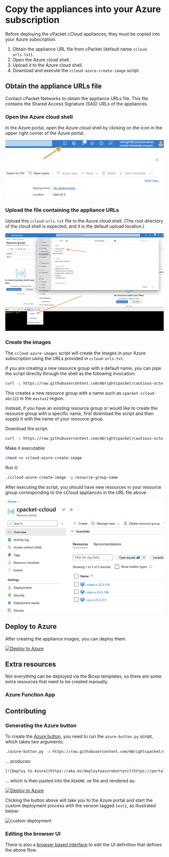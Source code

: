 # Copy the appliances into your Azure subscription

Before deploying the cPacket cCloud appliances, they must be copied into your Azure subscription.

1. Obtain the appliance URL file from cPacket (default name `ccloud-urls.txt`).
1. Open the Azure cloud shell.
1. Upload it to the Azure cloud shell.
1. Download and execute the `ccloud-azure-create-image` script.

## Obtain the appliance URLs file

Contact cPacket Networks to obtain the appliance URLs file.
This file contains the Shared Access Signature (SAS) URLs of the appliances.

### Open the Azure cloud shell

In the Azure portal, open the Azure cloud shell by clicking on the icon in the upper right corner of the Azure portal.

![Open the shell](/static-assets/open-shell.png "Open the Azure cloud shell")

### Upload the file containing the appliance URLs

Upload this `ccloud-urls.txt` file to the Azure cloud shell.
(The root directory of the cloud shell is expected, and it is the default upload location.)

![Upload file](/static-assets/upload-file-to-shell.png "Upload the 'ccloud-urls.txt' file to shell")

### Create the images

The `ccloud-azure-images` script will create the images in your Azure subscription using the URLs provided in `ccloud-urls.txt`.

If you are creating a new resource group with a default name, you can pipe the script directly through the shell as the following invocation:

```bash
curl -L https://raw.githubusercontent.com/mbrightcpacket/cautious-octo-adventure/main/ccloud-azure-create-image | bash
```

This creates a new resource group with a name such as `cpacket-ccloud-abc123` in the `eastus2` region.

Instead, if you have an existing resource group or would like to create the resource group with a specific name, first download the script and then supply it with the name of your resource group.

Download the script:

```bash
curl -L https://raw.githubusercontent.com/mbrightcpacket/cautious-octo-adventure/main/ccloud-azure-create-image > ccloud-azure-create-image
```

Make it executable:

```bash
chmod +x ccloud-azure-create-image
```

Run it:

```bash
./ccloud-azure-create-image -g resource-group-name
```

After executing the script, you should have new resources in your resource group corresponding to the cCloud appliances in the URL file above:

![New resources](/static-assets/new-resources.png "cCloud images")

## Deploy to Azure

After creating the appliance images, you can deploy them.

[![Deploy to Azure](https://aka.ms/deploytoazurebutton)](https://portal.azure.com/#create/Microsoft.Template/uri/https%3A%2F%2Fraw.githubusercontent.com%2Fmbrightcpacket%2Fcautious-octo-adventure%2Fmain%2Fmain.json/createUIDefinitionUri/https%3A%2F%2Fraw.githubusercontent.com%2Fmbrightcpacket%2Fcautious-octo-adventure%2Fmain%2FcreateUIDefinition.json)

## Extra resources

Not everything can be deployed via the Bicep templates, so there are some extra resources that need to be created manually.

### Azure Function App

## Contributing

### Generating the Azure button

To create the [Azure button][azure-button], you need to run the `azure-button.py` script, which takes two arguments:

```bash
./azure-button.py -a https://raw.githubusercontent.com/mbrightcpacket/cautious-octo-adventure/test1/main.json -u https://raw.githubusercontent.com/mbrightcpacket/cautious-octo-adventure/test1/createUIDefinition.json
```

... produces:

```bash
[![Deploy to Azure](https://aka.ms/deploytoazurebutton)](https://portal.azure.com/#create/Microsoft.Template/uri/https%3A%2F%2Fraw.githubusercontent.com%2Fmbrightcpacket%2Fcautious-octo-adventure%2Fmain%2Fmain.json/createUIDefinitionUri/https%3A%2F%2Fraw.githubusercontent.com%2Fmbrightcpacket%2Fcautious-octo-adventure%2Fmain%2FcreateUIDefinition.json)
```

... which is then pasted into the `README.md` file and rendered as:

[![Deploy to Azure](https://aka.ms/deploytoazurebutton)](https://portal.azure.com/#create/Microsoft.Template/uri/https%3A%2F%2Fraw.githubusercontent.com%2Fmbrightcpacket%2Fcautious-octo-adventure%2Fmain%2Fmain.json/createUIDefinitionUri/https%3A%2F%2Fraw.githubusercontent.com%2Fmbrightcpacket%2Fcautious-octo-adventure%2Fmain%2FcreateUIDefinition.json)

Clicking the button above will take you to the Azure portal and start the custom deployment process with the version tagged `test1`, as illustrated below:

![custom deployment](deployment.png "Custom Deployment")

### Editing the browser UI

There is also a [browser based interface][ui-definition] to edit the UI definition that defines the above flow.

[azure-button]: https://docs.microsoft.com/en-us/azure/azure-resource-manager/templates/deploy-to-azure-button
[ui-definition]: https://portal.azure.com/?feature.customPortal=false#view/Microsoft_Azure_CreateUIDef/SandboxBlade]
